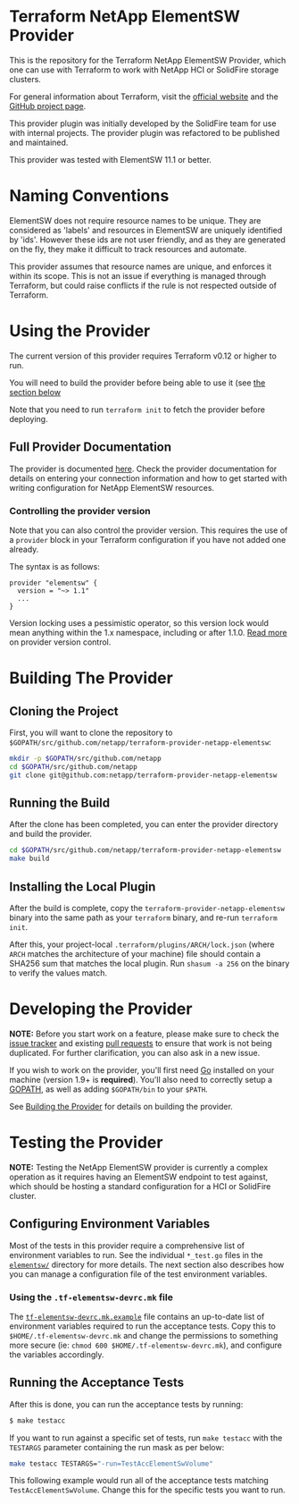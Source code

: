 # Terraform NetApp ElementSW Provider

This is the repository for the Terraform NetApp ElementSW Provider, which one can use
with Terraform to work with NetApp HCI or SolidFire storage clusters.

For general information about Terraform, visit the [official
website][tf-website] and the [GitHub project page][tf-github].

[tf-website]: https://terraform.io/
[tf-github]: https://github.com/hashicorp/terraform

This provider plugin was initially developed by the SolidFire team for use with internal
projects. The provider plugin was refactored to be published and maintained.

This provider was tested with ElementSW 11.1 or better.

# Naming Conventions

ElementSW does not require resource names to be unique.  They are considered as 'labels'
and resources in ElementSW are uniquely identified by 'ids'.  However these ids are not
user friendly, and as they are generated on the fly, they make it difficult to track
resources and automate.

This provider assumes that resource names are unique, and enforces it within its scope.
This is not an issue if everything is managed through Terraform, but could raise
conflicts if the rule is not respected outside of Terraform.

# Using the Provider

The current version of this provider requires Terraform v0.12 or higher to
run.

You will need to build the provider before being able to use it
(see [the section below](#building-the-provider)

Note that you need to run `terraform init` to fetch the provider before
deploying.

## Full Provider Documentation

<TBD> The provider is documented [here][tf-elementsw-docs].
Check the provider documentation for details on
entering your connection information and how to get started with writing
configuration for NetApp ElementSW resources.

[tf-elementsw-docs]: https://www.terraform.io/docs/providers/netapp/elementsw/index.html

### Controlling the provider version

Note that you can also control the provider version. This requires the use of a
`provider` block in your Terraform configuration if you have not added one
already.

The syntax is as follows:

```hcl
provider "elementsw" {
  version = "~> 1.1"
  ...
}
```

Version locking uses a pessimistic operator, so this version lock would mean
anything within the 1.x namespace, including or after 1.1.0. [Read
more][provider-vc] on provider version control.

[provider-vc]: https://www.terraform.io/docs/configuration/providers.html#provider-versions

# Building The Provider

## Cloning the Project

First, you will want to clone the repository to
`$GOPATH/src/github.com/netapp/terraform-provider-netapp-elementsw`:

```sh
mkdir -p $GOPATH/src/github.com/netapp
cd $GOPATH/src/github.com/netapp
git clone git@github.com:netapp/terraform-provider-netapp-elementsw
```

## Running the Build

After the clone has been completed, you can enter the provider directory and
build the provider.

```sh
cd $GOPATH/src/github.com/netapp/terraform-provider-netapp-elementsw
make build
```

## Installing the Local Plugin

After the build is complete, copy the `terraform-provider-netapp-elementsw` binary into
the same path as your `terraform` binary, and re-run `terraform init`.

After this, your project-local `.terraform/plugins/ARCH/lock.json` (where `ARCH`
matches the architecture of your machine) file should contain a SHA256 sum that
matches the local plugin. Run `shasum -a 256` on the binary to verify the values
match.

# Developing the Provider

**NOTE:** Before you start work on a feature, please make sure to check the
[issue tracker][gh-issues] and existing [pull requests][gh-prs] to ensure that
work is not being duplicated. For further clarification, you can also ask in a
new issue.

[gh-issues]: https://github.com/netapp/terraform-provider-netapp-elementsw/issues
[gh-prs]: https://github.com/netapp/terraform-provider-netapp-elementsw/pulls

If you wish to work on the provider, you'll first need [Go][go-website]
installed on your machine (version 1.9+ is **required**). You'll also need to
correctly setup a [GOPATH][gopath], as well as adding `$GOPATH/bin` to your
`$PATH`.

[go-website]: https://golang.org/
[gopath]: http://golang.org/doc/code.html#GOPATH

See [Building the Provider](#building-the-provider) for details on building the provider.

# Testing the Provider

**NOTE:** Testing the NetApp ElementSW provider is currently a complex operation as it
requires having an ElementSW endpoint to test against, which should be hosting a
standard configuration for a HCI or SolidFire cluster.

## Configuring Environment Variables

Most of the tests in this provider require a comprehensive list of environment
variables to run. See the individual `*_test.go` files in the
[`elementsw/`](elementsw/) directory for more details. The next section also
describes how you can manage a configuration file of the test environment
variables.

### Using the `.tf-elementsw-devrc.mk` file

The [`tf-elementsw-devrc.mk.example`](tf-elementsw-devrc.mk.example) file contains
an up-to-date list of environment variables required to run the acceptance
tests. Copy this to `$HOME/.tf-elementsw-devrc.mk` and change the permissions to
something more secure (ie: `chmod 600 $HOME/.tf-elementsw-devrc.mk`), and
configure the variables accordingly.

## Running the Acceptance Tests

After this is done, you can run the acceptance tests by running:

```sh
$ make testacc
```

If you want to run against a specific set of tests, run `make testacc` with the
`TESTARGS` parameter containing the run mask as per below:

```sh
make testacc TESTARGS="-run=TestAccElementSwVolume"
```

This following example would run all of the acceptance tests matching
`TestAccElementSwVolume`. Change this for the specific tests you want to
run.

